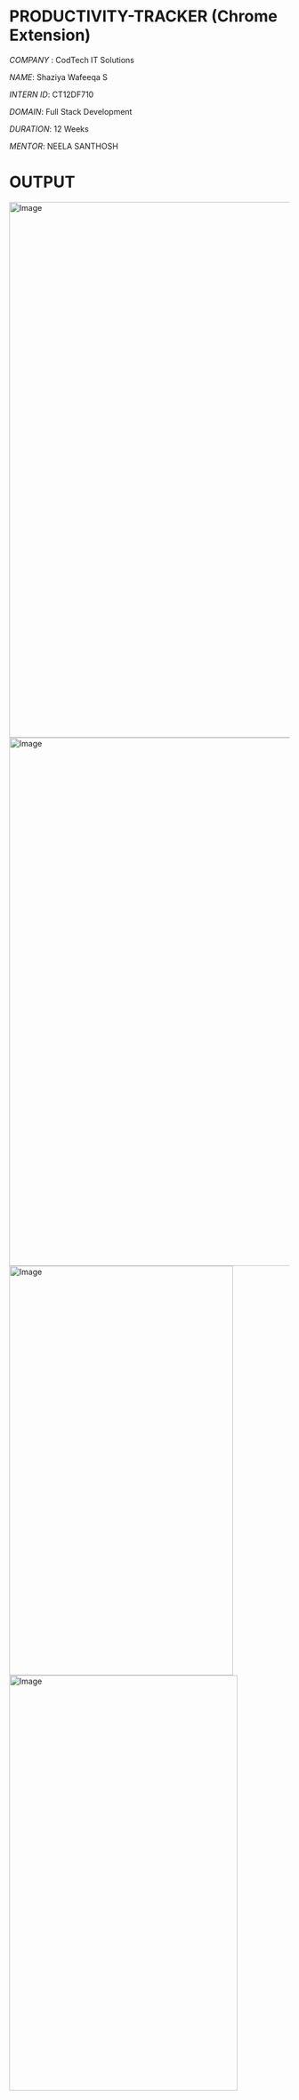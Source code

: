 # PRODUCTIVITY-TRACKER (Chrome Extension)
*COMPANY* : CodTech IT Solutions

*NAME*: Shaziya Wafeeqa S

*INTERN ID*: CT12DF710

*DOMAIN*: Full Stack Development

*DURATION*: 12 Weeks

*MENTOR*: NEELA SANTHOSH

# OUTPUT
<img width="1720" height="963" alt="Image" src="https://github.com/user-attachments/assets/e2f141c6-ec61-487c-b626-bad755a5d6f8" />

<img width="1718" height="950" alt="Image" src="https://github.com/user-attachments/assets/59b8363b-4ffa-4a57-891a-ec87c2485fc7" />

<img width="402" height="736" alt="Image" src="https://github.com/user-attachments/assets/63ba4ee8-b19f-4eaa-9393-46fbfb76edc0" />

<img width="410" height="747" alt="Image" src="https://github.com/user-attachments/assets/011d0fe7-52ba-49a2-a650-f9db1733517b" />
